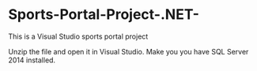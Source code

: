 # Sports-Portal-Project-.NET-
This is a Visual Studio sports portal project

Unzip the file and open it in Visual Studio. Make you you have SQL Server 2014 installed.

